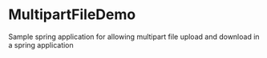 # MultipartFileDemo
Sample spring application for allowing multipart file upload and download in a spring application
